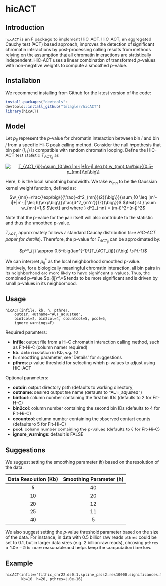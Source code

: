 # hicACT

## Introduction
<code>hicACT</code> is an R package to implement HiC-ACT. HiC-ACT, an aggregated Cauchy test (ACT) based approach, improves the detection of significant chromatin interactions by post-processing calling results from methods relying on the assumption that all chromatin interactions are statistically independent. HiC-ACT uses a linear combination of transformed *p*-values with non-negative weights to compute a smoothed *p*-value.

## Installation
We recommend installing from Github for the latest version of the code:
```r
install.packages("devtools")
devtools::install_github("tmlagler/hicACT")
library(hicACT)
```
## Model
Let $p_{ij}$ represent the *p*-value for chromatin interaction between bin *i* and bin *j* from a specific Hi-C peak calling method. Consider the null hypothesis that bin pair (*i*, *j*) is compatible with random chromatin looping. Define the HiC-ACT test statistic $T_{ACT_{ij}}$ as

<div style="text-align: center"><a href="https://www.codecogs.com/eqnedit.php?latex=\dpi{200}T_{ACT_{ij}}=\sum_{0&space;\leq&space;|m-i|&plus;|n-j|&space;\leq&space;h}&space;w_{mn}&space;tan\big\{(0.5-p_{mn})\pi\big\}" target="_blank"><img src="https://latex.codecogs.com/png.latex?T_{ACT_{ij}}=\sum_{0&space;\leq&space;|m-i|&plus;|n-j|&space;\leq&space;h}&space;w_{mn}&space;tan\big\{(0.5-p_{mn})\pi\big\}" title="T_{ACT_{ij}}=\sum_{0 \leq |m-i|+|n-j| \leq h} w_{mn} tan\big\{(0.5-p_{mn})\pi\big\}" /></a></div>

Here, $h$ is the local smoothing bandwidth. We take $w_{mn}$ to be the Gaussian kernel weight function, defined as:

<div style="text-align: center">$w_{mn}=\frac{\exp\big\{{\frac{-d^2_{mn}}{2}}\big\}}{\sum_{0 \leq |m'-i|+|n'-j| \leq h}\exp\big\{{\frac{d^2_{m'n'}}{2}}\big\}}$
$\text{ st } \sum w_{mn}=1,$  $\text{ and where } d^2_{mn} = (m-i)^2+(n-j)^2$</div>

Note that the p-value for the pair itself will also contribute to the statistic and thus the smoothed p-value.

$T_{ACT_{ij}}$ approximately follows a standard Cauchy distribution (*see HiC-ACT paper for details*). Therefore, the p-value for $T_{ACT_{ij}}$ can be approximated by:

<div style="text-align: center">$p^*_{ij} \approx 0.5-\big(tan^{-1}\{T_{ACT_{ij}}\}\big) \pi^{-1}$</div>

We can interpret $p_{ij}^*$ as the local neighborhood smoothed p-value. Intuitively, for a biologically meaningful chromatin interaction, all bin pairs in its neighborhood are more likely to have significant p-values. Thus, the combined p-value $p_{ij}^\*$ tends to be more significant and is driven by small p-values in its neighborhood. 

## Usage
```
hicACT(infile, kb, h, pthres,
    outdir, outname="ACT_adjusted",
    bin1col=2, bin2col=4, ccountcol=5, pcol=6,
    ignore_warnings=F)
```
Required paramters:

- **infile**: output file from a Hi-C chromatin interaction calling method, such as Fit-Hi-C (column names required)
- **kb**: data resolution in Kb, e.g. 10
- **h**: smoothing parameter, see 'Details' for suggestions
- **pthres**: p-value threshold for selecting which p-values to adjust using HiC-ACT

Optional parameters:

- **outdir**: output directory path (defaults to working directory)
- **outname**: desired output file name (defaults to "ACT_adjusted")
- **bin1col**: column number containing the first bin IDs (defaults to 2 for Fit-H-C)
- **bin2col**: column number containing the second bin IDs (defaults to 4 for Fit-Hi-C)
- **ccountcol**: column number containing the observed contact counts (defaults to 5 for Fit-Hi-C)
- **pcol**: column number containing the p-values (defaults to 6 for Fit-Hi-C)
- **ignore_warnings**: default is FALSE

## Suggestions
We suggest setting the smoothing parameter ($h$) based on the resolution of the data.

| Data Resolution (Kb) | Smoothing Parameter (h) |
|:--------------------:|:-----------------------:|
| 5 | 40 |
| 10 | 20 |
| 20 | 12 |
| 25 | 11 |
| 40 | 5 |

We also suggest setting the *p*-value threshold parameter based on the size of the data. For instance, in data with 0.5 billion raw reads <code>pthres</code> could be set to 0.1, but in larger data sizes (e.g. 2 billion raw reads), choosing <code>pthres</code>$\approx 1.0e-5$ is more reasonable and helps keep the computation time low.

## Example

```
hicACT(infile="fithic_chr22.ds0.1.spline_pass2.res10000.significances.txt.gz",
       kb=10, h=20, pthres=1.0e-16)
```



